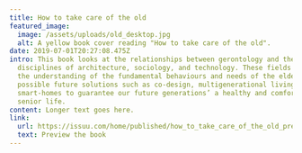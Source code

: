```yaml
---
title: How to take care of the old
featured_image:
  image: /assets/uploads/old_desktop.jpg
  alt: A yellow book cover reading "How to take care of the old".
date: 2019-07-01T20:27:08.475Z
intro: This book looks at the relationships between gerontology and the
  disciplines of architecture, sociology, and technology. These fields inform
  the understanding of the fundamental behaviours and needs of the elderly and
  possible future solutions such as co-design, multigenerational living, and
  smart-homes to guarantee our future generations’ a healthy and comfortable
  senior life.
content: Longer text goes here.
link:
  url: https://issuu.com/home/published/how_to_take_care_of_the_old_preview
  text: Preview the book
---
```

